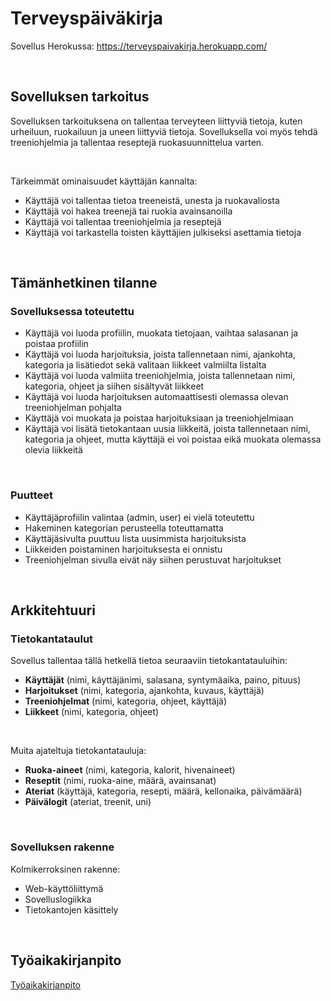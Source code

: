 # Terveyspäiväkirja

Sovellus Herokussa:
https://terveyspaivakirja.herokuapp.com/

<br>


## Sovelluksen tarkoitus

Sovelluksen tarkoituksena on tallentaa terveyteen liittyviä tietoja, kuten urheiluun, ruokailuun ja uneen liittyviä tietoja. Sovelluksella voi myös tehdä treeniohjelmia ja tallentaa reseptejä ruokasuunnittelua varten.

<br>

Tärkeimmät ominaisuudet käyttäjän kannalta:
- Käyttäjä voi tallentaa tietoa treeneistä, unesta ja ruokavaliosta
- Käyttäjä voi hakea treenejä tai ruokia avainsanoilla
- Käyttäjä voi tallentaa treeniohjelmia ja reseptejä
- Käyttäjä voi tarkastella toisten käyttäjien julkiseksi asettamia tietoja

<br>


## Tämänhetkinen tilanne

### Sovelluksessa toteutettu

- Käyttäjä voi luoda profiilin, muokata tietojaan, vaihtaa salasanan ja poistaa profiilin
- Käyttäjä voi luoda harjoituksia, joista tallennetaan nimi, ajankohta, kategoria ja lisätiedot sekä valitaan liikkeet valmiilta listalta
- Käyttäjä voi luoda valmiita treeniohjelmia, joista tallennetaan nimi, kategoria, ohjeet ja siihen sisältyvät liikkeet
- Käyttäjä voi luoda harjoituksen automaattisesti olemassa olevan treeniohjelman pohjalta
- Käyttäjä voi muokata ja poistaa harjoituksiaan ja treeniohjelmiaan
- Käyttäjä voi lisätä tietokantaan uusia liikkeitä, joista tallennetaan nimi, kategoria ja ohjeet, mutta käyttäjä ei voi poistaa eikä muokata olemassa olevia liikkeitä

<br>

### Puutteet
- Käyttäjäprofiilin valintaa (admin, user) ei vielä toteutettu
- Hakeminen kategorian perusteella toteuttamatta
- Käyttäjäsivulta puuttuu lista uusimmista harjoituksista
- Liikkeiden poistaminen harjoituksesta ei onnistu
- Treeniohjelman sivulla eivät näy siihen perustuvat harjoitukset

<br>


## Arkkitehtuuri

### Tietokantataulut

Sovellus tallentaa tällä hetkellä tietoa seuraaviin tietokantatauluihin:
- **Käyttäjät** (nimi, käyttäjänimi, salasana, syntymäaika, paino, pituus)
- **Harjoitukset** (nimi, kategoria, ajankohta, kuvaus, käyttäjä)
- **Treeniohjelmat** (nimi, kategoria, ohjeet, käyttäjä)
- **Liikkeet** (nimi, kategoria, ohjeet)

<br>

Muita ajateltuja tietokantatauluja:
- **Ruoka-aineet** (nimi, kategoria, kalorit, hivenaineet)
- **Reseptit** (nimi, ruoka-aine, määrä, avainsanat)
- **Ateriat** (käyttäjä, kategoria, resepti, määrä, kellonaika, päivämäärä)
- **Päivälogit** (ateriat, treenit, uni)

<br>

### Sovelluksen rakenne

Kolmikerroksinen rakenne:
- Web-käyttöliittymä
- Sovelluslogiikka
- Tietokantojen käsittely

<br>


## Työaikakirjanpito

[Työaikakirjanpito](https://github.com/juliapalorinne/terveyspaivakirja/blob/master/tyoaikakirjanpito.md)

<br>

